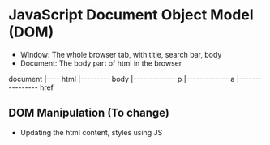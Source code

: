 # JavaScript Document Object Model (DOM)

- Window: The whole browser tab, with title, search bar, body 
- Document: The body part of html in the browser

<html>
    <body>
        <p></p>
        <a href=""></a>
    </body>
</html>

document
|---- html
|--------- body
|------------- p
|------------- a
|---------------- href

## DOM Manipulation (To change)

- Updating the html content, styles using JS
